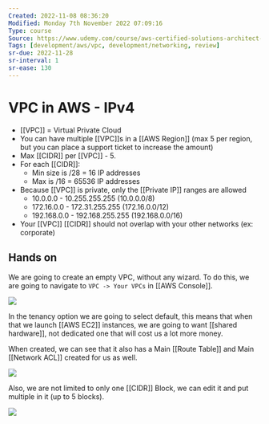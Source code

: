 ```yaml
---
Created: 2022-11-08 08:36:20
Modified: Monday 7th November 2022 07:09:16
Type: course
Source: https://www.udemy.com/course/aws-certified-solutions-architect-associate-saa-c01/?xref=E0Aed11STH4LPUQvCz0GJFABTmM=
Tags: [development/aws/vpc, development/networking, review]
sr-due: 2022-11-28
sr-interval: 1
sr-ease: 130
---
```


# VPC in AWS - IPv4

- [[VPC]] = Virtual Private Cloud
- You can have multiple [[VPC]]s in a [[AWS Region]] (max 5 per region, but you can place a support ticket to increase the amount)
- Max [[CIDR]] per [[VPC]] - 5. 
- For each [[CIDR]]: 
    - Min size is /28 = 16 IP addresses
    - Max is /16 = 65536 IP addresses
- Because [[VPC]] is private, only the [[Private IP]] ranges are allowed
    - 10.0.0.0 - 10.255.255.255 (10.0.0.0/8)
    - 172.16.0.0 - 172.31.255.255 (172.16.0.0/12)
    - 192.168.0.0 - 192.168.255.255 (192.168.0.0/16)
- Your [[VPC]] [[CIDR]] should not overlap with your other networks (ex: corporate)

## Hands on

We are going to create an empty VPC, without any wizard. To do this, we are going to navigate to `VPC -> Your VPCs` in [[AWS Console]].

![](2020-01-01-16-01-37.png)

In the tenancy option we are going to select default, this means that when that we launch [[AWS EC2]] instances, we are going to want [[shared hardware]], not dedicated one that will cost us a lot more money.

When created, we can see that it also has a Main [[Route Table]] and Main [[Network ACL]] created for us as well.

![](2020-01-01-16-03-43.png)

Also, we are not limited to only one [[CIDR]] Block, we can edit it and put multiple in it (up to 5 blocks).

![](2020-01-01-16-05-32.png)